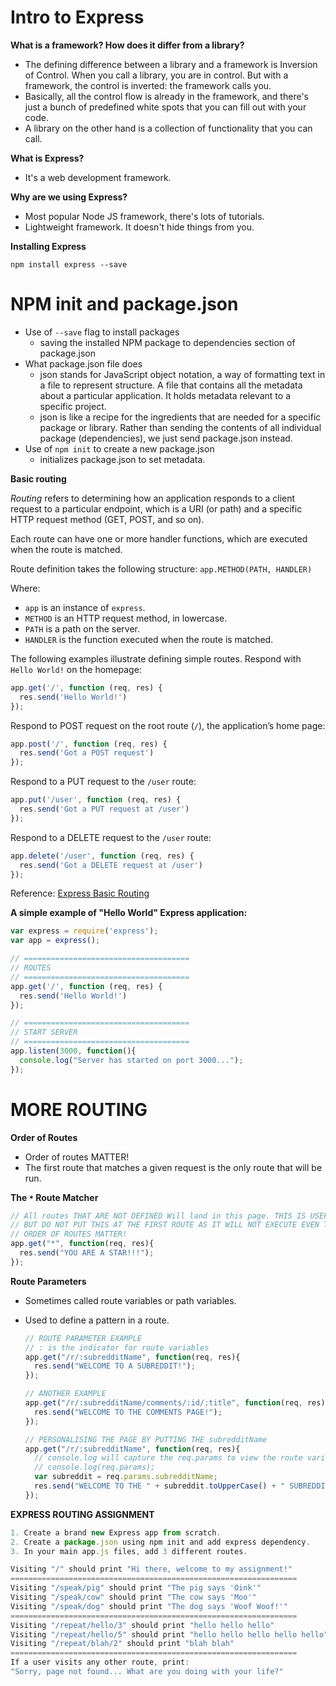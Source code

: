 # Intro to Express

**What is a framework? How does it differ from a library?** 

* The defining difference between a library and a framework is Inversion of Control. When you call a library, you are in control. But with a framework, the control is inverted: the framework calls you. 
* Basically, all the control flow is already in the framework, and there's just a bunch of predefined white spots that you can fill out with your code. 
* A library on the other hand is a collection of functionality that you can call.



**What is Express?** 

* It's a web development framework.



**Why are we using Express?** 

* Most popular Node JS framework, there's lots of tutorials.
* Lightweight framework. It doesn't hide things from you.



**Installing Express** 

`npm install express --save` 



# NPM init and package.json

- Use of `--save` flag to install packages
  - saving the installed NPM package to dependencies section of package.json
- What package.json file does
  - json stands for JavaScript object notation, a way of formatting text in a file to represent structure. A file that contains all the metadata about a particular application. It holds metadata relevant to a specific project.
  - json is like a recipe for the ingredients that are needed for a specific package or library. Rather than sending the contents of all individual package (dependencies), we just send package.json instead.
- Use of `npm init` to create a new package.json
  - initializes package.json to set metadata.



**Basic routing** 

*Routing* refers to determining how an application responds to a client request to a particular endpoint, which is a URI (or path) and a specific HTTP request method (GET, POST, and so on).

Each route can have one or more handler functions, which are executed when the route is matched.

Route definition takes the following structure: `app.METHOD(PATH, HANDLER)`

Where:

- `app` is an instance of `express`.
- `METHOD` is an HTTP request method, in lowercase.
- `PATH` is a path on the server.
- `HANDLER` is the function executed when the route is matched.

The following examples illustrate defining simple routes. Respond with `Hello World!` on the homepage:

```javascript
app.get('/', function (req, res) {
  res.send('Hello World!')
});
```

Respond to POST request on the root route (`/`), the application’s home page:

```javascript
app.post('/', function (req, res) {
  res.send('Got a POST request')
});
```

Respond to a PUT request to the `/user` route:

```javascript
app.put('/user', function (req, res) {
  res.send('Got a PUT request at /user')
});
```

Respond to a DELETE request to the `/user` route:

```javascript
app.delete('/user', function (req, res) {
  res.send('Got a DELETE request at /user')
});
```

Reference: [Express Basic Routing](https://expressjs.com/en/starter/basic-routing.html)



**A simple example of "Hello World" Express application:** 

```javascript
var express = require('express');
var app = express();

// =====================================
// ROUTES
// =====================================
app.get('/', function (req, res) {
  res.send('Hello World!')
});

// =====================================
// START SERVER
// =====================================
app.listen(3000, function(){
  console.log("Server has started on port 3000...");
});
```



# MORE ROUTING

**Order of Routes** 

* Order of routes MATTER!
* The first route that matches a given request is the only route that will be run.



**The `*` Route Matcher** 

```javascript
// All routes THAT ARE NOT DEFINED Will land in this page. THIS IS USEFUL FOR ERROR LANDING PAGE.
// BUT DO NOT PUT THIS AT THE FIRST ROUTE AS IT WILL NOT EXECUTE EVEN THE DEFINED ROUTES.
// ORDER OF ROUTES MATTER!
app.get("*", function(req, res){
  res.send("YOU ARE A STAR!!!");
});
```



**Route Parameters** 

* Sometimes called route variables or path variables.

* Used to define a pattern in a route.

  ```javascript
  // ROUTE PARAMETER EXAMPLE
  // : is the indicator for route variables
  app.get("/r/:subredditName", function(req, res){
    res.send("WELCOME TO A SUBREDDIT!");
  });

  // ANOTHER EXAMPLE
  app.get("/r/:subredditName/comments/:id/:title", function(req, res){
    res.send("WELCOME TO THE COMMENTS PAGE!");
  });

  // PERSONALISING THE PAGE BY PUTTING THE subredditName
  app.get("/r/:subredditName", function(req, res){
    // console.log will capture the req.params to view the route variables.
    // console.log(req.params);
    var subreddit = req.params.subredditName;
    res.send("WELCOME TO THE " + subreddit.toUpperCase() + " SUBREDDIT!");
  });
  ```



**EXPRESS ROUTING ASSIGNMENT**

```javascript
1. Create a brand new Express app from scratch.
2. Create a package.json using npm init and add express dependency.
3. In your main app.js files, add 3 different routes.

Visiting "/" should print "Hi there, welcome to my assignment!"
================================================================
Visiting "/speak/pig" should print "The pig says 'Oink'"
Visiting "/speak/cow" should print "The cow says 'Moo'"
Visiting "/speak/dog" should print "The dog says 'Woof Woof!'"
================================================================
Visiting "/repeat/hello/3" should print "hello hello hello"
Visiting "/repeat/hello/5" should print "hello hello hello hello hello"
Visiting "/repeat/blah/2" should print "blah blah"
================================================================
If a user visits any other route, print:
"Sorry, page not found... What are you doing with your life?"

```

